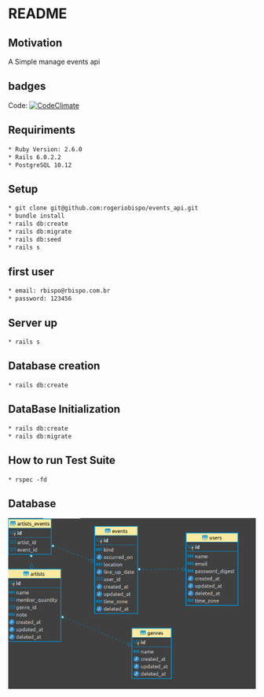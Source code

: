 # README

## Motivation
  A Simple manage events  api

## badges
  Code: [![CodeClimate](https://api.codeclimate.com/v1/badges/d60f2490518f9fafbd80/maintainability)](https://codeclimate.com/github/rogeriobispo/events_api/maintainability) 
 
## Requiriments
    * Ruby Version: 2.6.0
    * Rails 6.0.2.2
    * PostgreSQL 10.12


## Setup
    * git clone git@github.com:rogeriobispo/events_api.git
    * bundle install
    * rails db:create
    * rails db:migrate
    * rails db:seed
    * rails s
    
## first user
    * email: rbispo@rbispo.com.br
	* password: 123456

## Server up
    * rails s

## Database creation
    * rails db:create

## DataBase Initialization
    * rails db:create
    * rails db:migrate

## How to run Test Suite
    * rspec -fd

## Database

![img](https://github.com/rogeriobispo/events_api/blob/master/database.png)
